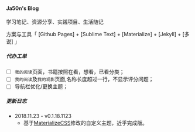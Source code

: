 #### Ja50n's Blog

学习笔记、资源分享、实践项目、生活随记

方案与工具「 [Github Pages] + [Sublime Text] + [Materialize] + [Jekyll] + [多说] 」



##### 代办工单

- [ ] `我的阅读`页面，书籍按照在看，想看，已看分类；
- [ ] `我的阅读`及`我的观影`页面,名称长度超过一行，不显示评分问题；
- [ ] 导航栏优化/更换主题；

##### 更新日志

- 2018.11.23 - v0.1.18.1123
    - 基于[MaterializeCSS](http://materializecss.com/)修改的自定义主题，近乎完成版。


<!-- * 2016/06/19 - v1.1
    - gitcafe与coding合并，所有项目迁移到coding，重新配置pages服务，目前尚有bug
* 2015/08/28 - v1.02
    - 新增`/PYBHelp/`子目录
* 2015/08/05 - v1.01
    - 优化`about`页内容居中显示
    - 新版本号规则
* 2015/08/03 - v1.00-0803
    - 改`Github`图标为`Weibo`
    - 去除`view on github`链接
    - `GitCafe`和`Github`同步提交
    - 优化`banner`样式
* 2015/07/30 - v0.61-0730
    - 新增博客「CogHistogramTool」
* 2015/07/27 - v0.61-0727
    - 新增博客「星のうつわ」
* 2015/07/26 - v0.60-0726
    - 新增博客「jQuery参考手册及学习笔记」
    - 文章图片增加`hover`效果
* 2015/07/22 - v0.59-0717
    - 完善404页面
* 2015/07/21 - v0.58-0717
    - 新增自定义404页面（未完善）
    - 新增`sitemap.xml`（未完善）
* 2015/07/15 - v0.57-0717
    - 新增博客「717」
    - 修改banner文字颜色
    - 文章图片替换为外链
    - 更新部分文章及样式
    - 更新主页标题
* 2015/07/15 - v0.57-0709
    - banner优化背景图片/文字颜色
    - 更新「Workflow - 长期更新...」
* 2015/07/12 - v0.56-0709
    - banner图片源替换至GitCafe
* 2015/07/09 - v0.55-0709
    - 新增博客「纯粹」
* 2015/07/08 - v0.55-0707
    - 优化首页文章列表
    - 优化标签云样式
* 2015/07/07 - v0.54-0707
    - 新增博客「Workflow - 长期更新...」
    - 新增博客「Ubuntu中Sublime Text 3中文输入解决方法」
    - 优化文章页面ul/ol样式
* 2015/06/25 - v0.53-0620
    - 增加右下角固定导航按钮
* 2015/06/22 - v0.52-0620
    - 文章页添加分享功能
    - 修改`postinfo`样式
* 2015/06/20 - v0.51-0620
    - 新增博客「我为什么对你的孩子大声」
* 2015/06/20 - v0.50-0615
    - 首页添加分页功能
    - 更新若干文章
    - 修复部分`bug`
* 2015/06/18 - v0.48-0615
    - 移动端侧边栏添加子菜单
    - 去除多余自定义及`Jekyll`默认`CSS`，使用`Materialize`框架样式，优化`Material Design`效果，进行中...
    - 更新部分文章内容
    - 优化部分`UI`
* 2015/06/16 - v0.47-0615
    - 更新博客「博客建站过程及思考」
* 2015/06/15 - v0.46-0615
    - 新增博客「博客建站过程及思考」
* 2015/06/13 - v0.46-0611
    - `push from ubuntu`
* 2015/06/13 - v0.46-0611
    - 优化样式
* 2015/06/12 - v0.45-0611
    - 优化分类页面
    - 添加标签页面
    - 添加标签云
    - 导航栏修改
    - 优化移动端首页日志概览显示
* 2015/06/11 - v0.44-0611
    - 添加自定义域名 [ulink-el.com](http://ulink-el.com/)
    - 新增博客「GithubPages绑定godaddy注册的域名」
    - `update UI`
* 2015/06/04 - v0.43-0601
    - 优化博客列表样式
    - 优化首页样式
* 2015/06/03 - v0.42-0601
    - 优化首页`post-list`移动端显示
    - 优化代码高亮`CSS`样式
* 2015/06/01 - v0.41-0601
    - 新增博客「慢慢来,还是勇敢冲」
    - 修复子页面移动端导航交互`bug`
* 2015/05/31 - v0.41-0531
    - 从[gitcafe]迁移到[github]
    - 从HTML迁移到[Jekyll]
    - 弃用[SyntaxHighlighter],改用`Pygments`代码高亮方案
    - 使用新的版本规则
* 2015/05/27 - v0.3-0527
    - 完善0516日志内容
* 2015/05/26 - v0.3-0526
    - 首页日志排序
    - 完善0512日志内容
* 2015/05/24 - v0.3-0524
    - 添加目录页面
    - 添加关于页面,暂用`readme.md`
    - 优化日志结构,重写链接
* 2015/05/22 - v0.2-0523
    - 首页修改移动端显示效果,采用列表式
    - `#`链接到`coming soon`
    - `update UI`
* 2015/05/21 - v0.2-0522
    - 提取[多说]评论数在`postinfo`中显示
    - `update UI`
* 2015/05/20 - v0.2-0521
    - 添加[多说]评论功能
    - `update UI`
* 2015/05/19 - v0.19
    - `beta`版站点迁移至正式版站点
    - 添加`banner`背景图片
    - 添加博客信息栏
    - 优化样式
* 2015/05/17 - v0.17
    - `beta`版本使用[SyntaxHighlighter]代码高亮方案
    - 优化主页日志概览格式
    - 更改配色方案
    - `README`加入提交日志


[github pages]:https://pages.github.com
[github]:https://www.github.com
[gitcafe]:https://www.gitcafe.com
[gitcafe pages]:https://gitcafe.com/GitCafe/Help/wiki/Pages-%E7%9B%B8%E5%85%B3%E5%B8%AE%E5%8A%A9#wiki
[sublime text]:http://www.sublimetext.com/
[materialize]:http://materializecss.com/
[SyntaxHighlighter]:http://alexgorbatchev.com/SyntaxHighlighter/
[多说]:http://www.duoshuo.com
[Jekyll]:http://jekyllcn.com/ -->
